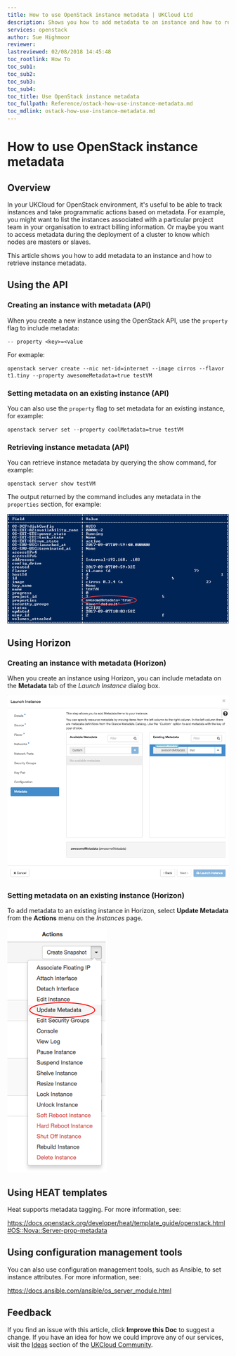 ```yaml
---
title: How to use OpenStack instance metadata | UKCloud Ltd
description: Shows you how to add metadata to an instance and how to retrieve instance metadata
services: openstack
author: Sue Highmoor
reviewer:
lastreviewed: 02/08/2018 14:45:48
toc_rootlink: How To
toc_sub1:
toc_sub2:
toc_sub3:
toc_sub4:
toc_title: Use OpenStack instance metadata
toc_fullpath: Reference/ostack-how-use-instance-metadata.md
toc_mdlink: ostack-how-use-instance-metadata.md
---
```


# How to use OpenStack instance metadata

## Overview

In your UKCloud for OpenStack environment, it's useful to be able to track instances and take programmatic actions based on metadata. For example, you might want to list the instances associated with a particular project team in your organisation to extract billing information. Or maybe you want to access metadata during the deployment of a cluster to know which nodes are masters or slaves.

This article shows you how to add metadata to an instance and how to retrieve instance metadata.

## Using the API

### Creating an instance with metadata (API)

When you create a new instance using the OpenStack API, use the `property` flag to include metadata:

    -- property <key>=<value

For exmaple:

    openstack server create --nic net-id=internet --image cirros --flavor t1.tiny --property awesomeMetadata=true testVM

### Setting metadata on an existing instance (API)

You can also use the `property` flag to set metadata for an existing instance, for example:

    openstack server set --property coolMetadata=true testVM

### Retrieving instance metadata (API)

You can retrieve instance metadata by querying the show command, for example:

    openstack server show testVM

The output returned by the command includes any metadata in the `properties` section, for example:

![](images/ostack-cli-instance-metadata.png)

## Using Horizon

### Creating an instance with metadata (Horizon)

When you create an instance using Horizon, you can include metadata on the **Metadata** tab of the *Launch Instance* dialog box.

![](images/ostack-horizon_instance_metadata_create.png)

### Setting metadata on an existing instance (Horizon)

To add metadata to an existing instance in Horizon, select **Update Metadata** from the **Actions** menu on the *Instances* page.

![](images/ostack-horizon_instance_metadata_edit.png)

## Using HEAT templates

Heat supports metadata tagging. For more information, see:

<https://docs.openstack.org/developer/heat/template_guide/openstack.html#OS::Nova::Server-prop-metadata>

## Using configuration management tools

You can also use configuration management tools, such as Ansible, to set instance attributes. For more information, see:

<https://docs.ansible.com/ansible/os_server_module.html>

## Feedback

If you find an issue with this article, click **Improve this Doc** to suggest a change. If you have an idea for how we could improve any of our services, visit the [Ideas](https://community.ukcloud.com/ideas) section of the [UKCloud Community](https://community.ukcloud.com).
